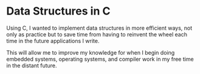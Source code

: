 # Data Structures in C
Using C, I wanted to implement data structures in more efficient ways, not only as practice but to save time from having to reinvent the wheel each time in the future applications I write. 

This will allow me to improve my knowledge for when I begin doing embedded systems, operating systems, and compiler work in my free time in the distant future.

